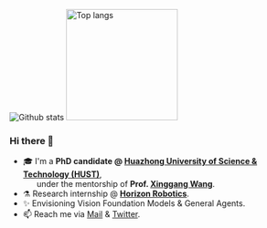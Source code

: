 <img src="https://github-readme-stats.vercel.app/api?username=npurson&show_icons=true" alt="Github stats"/> <img src="https://github-readme-stats.vercel.app/api/top-langs/?username=npurson&layout=compact" alt="Top langs" height="195"/>
<!--  <img src="https://github-readme-stats.vercel.app/api?username=npurson&show_icons=true&hide=issues" alt="Github stats" height="170"/> <img src="https://github-readme-stats.vercel.app/api/top-langs/?username=npurson&layout=compact" alt="Top langs" height="170"/> -->

### Hi there 👋

- 🎓 I'm a **PhD candidate @ [Huazhong University of Science & Technology (HUST)](http://english.hust.edu.cn/)**,</br>
&nbsp; &nbsp; &nbsp; under the mentorship of **Prof. [Xinggang Wang](https://xwcv.github.io/)**.
- ⚗️ Research internship @ **[Horizon Robotics](https://horizon.cc/)**.
- ✨ Envisioning Vision Foundation Models & General Agents.
- 📫 Reach me via [Mail](natterpurson@qq.com) & [Twitter](https://twitter.com/npurson_).

<!--
**npurson/npurson** is a ✨ _special_ ✨ repository because its `README.md` (this file) appears on your GitHub profile.

Here are some ideas to get you started:

- 🔭 I’m currently working on ...
- 🌱 I’m currently learning ...
- 👯 I’m looking to collaborate on ...
- 🤔 I’m looking for help with ...
- 💬 Ask me about ...
- 📫 How to reach me: ...
- 😄 Pronouns: ...
- ⚡ Fun fact: ...
-->
